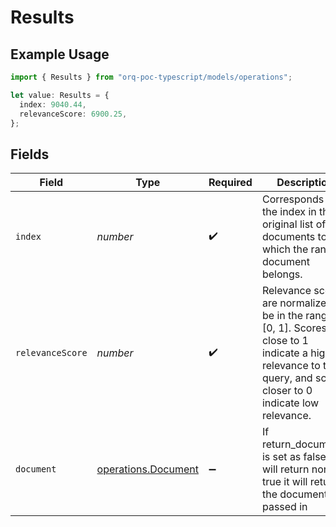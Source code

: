 # Results

## Example Usage

```typescript
import { Results } from "orq-poc-typescript/models/operations";

let value: Results = {
  index: 9040.44,
  relevanceScore: 6900.25,
};
```

## Fields

| Field                                                                                                                                                               | Type                                                                                                                                                                | Required                                                                                                                                                            | Description                                                                                                                                                         |
| ------------------------------------------------------------------------------------------------------------------------------------------------------------------- | ------------------------------------------------------------------------------------------------------------------------------------------------------------------- | ------------------------------------------------------------------------------------------------------------------------------------------------------------------- | ------------------------------------------------------------------------------------------------------------------------------------------------------------------- |
| `index`                                                                                                                                                             | *number*                                                                                                                                                            | :heavy_check_mark:                                                                                                                                                  | Corresponds to the index in the original list of documents to which the ranked document belongs.                                                                    |
| `relevanceScore`                                                                                                                                                    | *number*                                                                                                                                                            | :heavy_check_mark:                                                                                                                                                  | Relevance scores are normalized to be in the range [0, 1]. Scores close to 1 indicate a high relevance to the query, and scores closer to 0 indicate low relevance. |
| `document`                                                                                                                                                          | [operations.Document](../../models/operations/document.md)                                                                                                          | :heavy_minus_sign:                                                                                                                                                  | If return_documents is set as false this will return none, if true it will return the documents passed in                                                           |